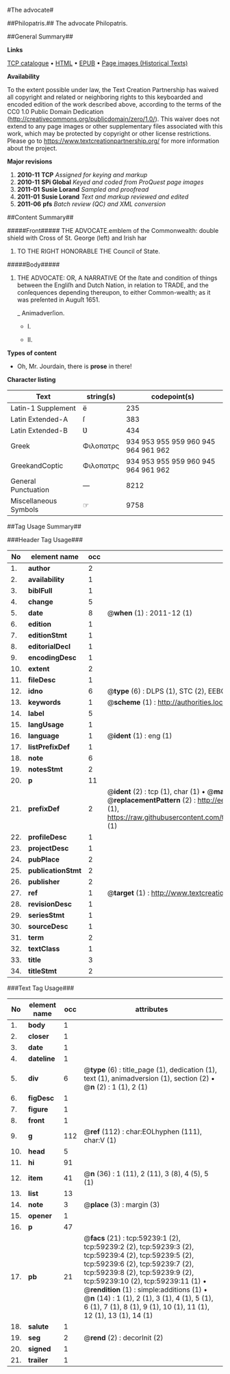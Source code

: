 #The advocate#

##Philopatris.##
The advocate
Philopatris.

##General Summary##

**Links**

[TCP catalogue](http://www.ota.ox.ac.uk/tcp/)  • 
[HTML](http://tei.it.ox.ac.uk/tcp/Texts-HTML/free/A26/A26475.html)  • 
[EPUB](http://tei.it.ox.ac.uk/tcp/Texts-EPUB/free/A26/A26475.epub) • 
[Page images (Historical Texts)](https://historicaltexts.jisc.ac.uk/eebo-12305625e)

**Availability**

To the extent possible under law, the Text Creation Partnership has waived all copyright and related or neighboring rights to this keyboarded and encoded edition of the work described above, according to the terms of the CC0 1.0 Public Domain Dedication (http://creativecommons.org/publicdomain/zero/1.0/). This waiver does not extend to any page images or other supplementary files associated with this work, which may be protected by copyright or other license restrictions. Please go to https://www.textcreationpartnership.org/ for more information about the project.

**Major revisions**

1. __2010-11__ __TCP__ *Assigned for keying and markup*
1. __2010-11__ __SPi Global__ *Keyed and coded from ProQuest page images*
1. __2011-01__ __Susie Lorand__ *Sampled and proofread*
1. __2011-01__ __Susie Lorand__ *Text and markup reviewed and edited*
1. __2011-06__ __pfs__ *Batch review (QC) and XML conversion*

##Content Summary##

#####Front#####
THE ADVOCATE.emblem of the Commonwealth: double shield with Cross of St. George (left) and Irish har
1. TO THE RIGHT HONORABLE THE Council of State.

#####Body#####

1. THE ADVOCATE: OR, A NARRATIVE Of the ſtate and condition of things between the Engliſh and Dutch Nation, in relation to TRADE, and the conſequences depending thereupon, to either Common-wealth; as it was preſented in Auguſt 1651.

    _ Animadverſion.

      * I.

      * II.

**Types of content**

  * Oh, Mr. Jourdain, there is **prose** in there!

**Character listing**


|Text|string(s)|codepoint(s)|
|---|---|---|
|Latin-1 Supplement|ë|235|
|Latin Extended-A|ſ|383|
|Latin Extended-B|Ʋ|434|
|Greek|Φιλοπατρς|934 953 955 959 960 945 964 961 962|
|GreekandCoptic|Φιλοπατρς|934 953 955 959 960 945 964 961 962|
|General Punctuation|—|8212|
|Miscellaneous Symbols|☞|9758|

##Tag Usage Summary##

###Header Tag Usage###

|No|element name|occ|attributes|
|---|---|---|---|
|1.|__author__|2||
|2.|__availability__|1||
|3.|__biblFull__|1||
|4.|__change__|5||
|5.|__date__|8| @__when__ (1) : 2011-12 (1)|
|6.|__edition__|1||
|7.|__editionStmt__|1||
|8.|__editorialDecl__|1||
|9.|__encodingDesc__|1||
|10.|__extent__|2||
|11.|__fileDesc__|1||
|12.|__idno__|6| @__type__ (6) : DLPS (1), STC (2), EEBO-CITATION (1), OCLC (1), VID (1)|
|13.|__keywords__|1| @__scheme__ (1) : http://authorities.loc.gov/ (1)|
|14.|__label__|5||
|15.|__langUsage__|1||
|16.|__language__|1| @__ident__ (1) : eng (1)|
|17.|__listPrefixDef__|1||
|18.|__note__|6||
|19.|__notesStmt__|2||
|20.|__p__|11||
|21.|__prefixDef__|2| @__ident__ (2) : tcp (1), char (1)  •  @__matchPattern__ (2) : ([0-9\-]+):([0-9IVX]+) (1), (.+) (1)  •  @__replacementPattern__ (2) : http://eebo.chadwyck.com/downloadtiff?vid=$1&page=$2 (1), https://raw.githubusercontent.com/textcreationpartnership/Texts/master/tcpchars.xml#$1 (1)|
|22.|__profileDesc__|1||
|23.|__projectDesc__|1||
|24.|__pubPlace__|2||
|25.|__publicationStmt__|2||
|26.|__publisher__|2||
|27.|__ref__|1| @__target__ (1) : http://www.textcreationpartnership.org/docs/. (1)|
|28.|__revisionDesc__|1||
|29.|__seriesStmt__|1||
|30.|__sourceDesc__|1||
|31.|__term__|2||
|32.|__textClass__|1||
|33.|__title__|3||
|34.|__titleStmt__|2||


###Text Tag Usage###

|No|element name|occ|attributes|
|---|---|---|---|
|1.|__body__|1||
|2.|__closer__|1||
|3.|__date__|1||
|4.|__dateline__|1||
|5.|__div__|6| @__type__ (6) : title_page (1), dedication (1), text (1), animadversion (1), section (2)  •  @__n__ (2) : 1 (1), 2 (1)|
|6.|__figDesc__|1||
|7.|__figure__|1||
|8.|__front__|1||
|9.|__g__|112| @__ref__ (112) : char:EOLhyphen (111), char:V (1)|
|10.|__head__|5||
|11.|__hi__|91||
|12.|__item__|41| @__n__ (36) : 1 (11), 2 (11), 3 (8), 4 (5), 5 (1)|
|13.|__list__|13||
|14.|__note__|3| @__place__ (3) : margin (3)|
|15.|__opener__|1||
|16.|__p__|47||
|17.|__pb__|21| @__facs__ (21) : tcp:59239:1 (2), tcp:59239:2 (2), tcp:59239:3 (2), tcp:59239:4 (2), tcp:59239:5 (2), tcp:59239:6 (2), tcp:59239:7 (2), tcp:59239:8 (2), tcp:59239:9 (2), tcp:59239:10 (2), tcp:59239:11 (1)  •  @__rendition__ (1) : simple:additions (1)  •  @__n__ (14) : 1 (1), 2 (1), 3 (1), 4 (1), 5 (1), 6 (1), 7 (1), 8 (1), 9 (1), 10 (1), 11 (1), 12 (1), 13 (1), 14 (1)|
|18.|__salute__|1||
|19.|__seg__|2| @__rend__ (2) : decorInit (2)|
|20.|__signed__|1||
|21.|__trailer__|1||
